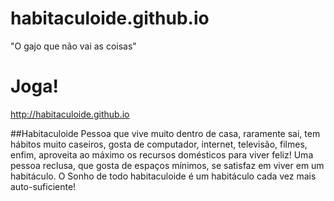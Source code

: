 # habitaculoide.github.io
"O gajo que não vai as coisas"

# Joga!
http://habitaculoide.github.io

##Habitaculoide
Pessoa que vive muito dentro de casa, raramente sai, tem hábitos muito caseiros, gosta de computador, internet, televisão, filmes, enfim, aproveita ao máximo os recursos domésticos para viver feliz! Uma pessoa reclusa, que gosta de espaços mínimos, se satisfaz em viver em um habitáculo. O Sonho de todo habitaculoide é um habitáculo cada vez mais auto-suficiente!
